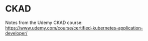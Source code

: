 # CKAD
Notes from the Udemy CKAD course: https://www.udemy.com/course/certified-kubernetes-application-developer/
